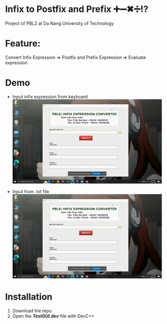 # Infix to Postfix and Prefix ➕➖✖➗⁉
Project of PBL2 at Da Nang University of Technology

# Feature: 
  Convert Infix Expression => Postfix and Prefix Expression => Evaluate expression
# Demo
- Input infix expression from keyboard
![](https://github.com/RandomName1915/gif_repo/blob/main/PBL2-keyboard-input.gif)

- Input from .txt file
![](https://github.com/RandomName1915/gif_repo/blob/main/PBL2-upload-file-demo.gif)
# Installation
  1) Download the repo
  2) Open the **_TestGUI.dev_** file with DevC++
